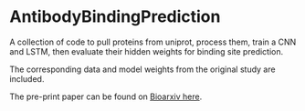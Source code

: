 # AntibodyBindingPrediction

A collection of code to pull proteins from uniprot, process them, train a CNN and LSTM, then evaluate their hidden weights for binding site prediction.

The corresponding data and model weights from the original study are included.

The pre-print paper can be found on [Bioarxiv here]().

